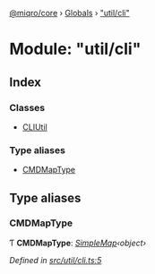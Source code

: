 [@miqro/core](../README.md) › [Globals](../globals.md) › ["util/cli"](_util_cli_.md)

# Module: "util/cli"

## Index

### Classes

* [CLIUtil](../classes/_util_cli_.cliutil.md)

### Type aliases

* [CMDMapType](_util_cli_.md#cmdmaptype)

## Type aliases

###  CMDMapType

Ƭ **CMDMapType**: *[SimpleMap](../interfaces/_util_util_.simplemap.md)‹object›*

*Defined in [src/util/cli.ts:5](https://github.com/claukers/miqro-core/blob/f2fd61b/src/util/cli.ts#L5)*
